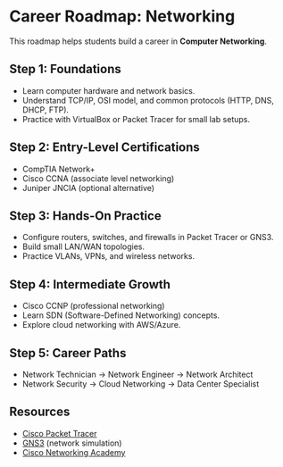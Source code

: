 # Career Roadmap: Networking  

This roadmap helps students build a career in **Computer Networking**.  

## Step 1: Foundations  
- Learn computer hardware and network basics.  
- Understand TCP/IP, OSI model, and common protocols (HTTP, DNS, DHCP, FTP).  
- Practice with VirtualBox or Packet Tracer for small lab setups.  

## Step 2: Entry-Level Certifications  
- CompTIA Network+  
- Cisco CCNA (associate level networking)  
- Juniper JNCIA (optional alternative)  

## Step 3: Hands-On Practice  
- Configure routers, switches, and firewalls in Packet Tracer or GNS3.  
- Build small LAN/WAN topologies.  
- Practice VLANs, VPNs, and wireless networks.  

## Step 4: Intermediate Growth  
- Cisco CCNP (professional networking)  
- Learn SDN (Software-Defined Networking) concepts.  
- Explore cloud networking with AWS/Azure.  

## Step 5: Career Paths  
- Network Technician → Network Engineer → Network Architect  
- Network Security → Cloud Networking → Data Center Specialist  

## Resources  
- [Cisco Packet Tracer](https://www.netacad.com/courses/packet-tracer)  
- [GNS3](https://gns3.com/) (network simulation)  
- [Cisco Networking Academy](https://www.netacad.com/)  
